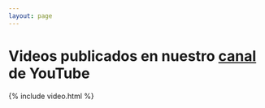 ```yaml
---
layout: page
---
```



<h1 class="center">Videos publicados en nuestro <a href="https://www.youtube.com/channel/UC7AelXV3QJB-nmJ_MZQudVQ" target="blank" id="canal">canal</a> de YouTube</h1>

{% include video.html %}
